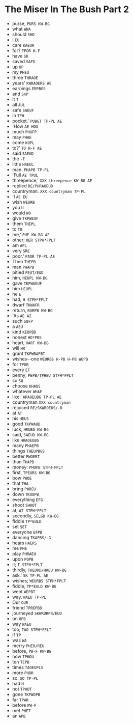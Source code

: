 # The Miser In The Bush Part 2

* purse, `PURS KW-BG`
* what `WHA`
* should `SHO`
* I `EU`
* care `KAEUR`
* for? `TPOR H-F`
* have `SR`
* saved `SAFD`
* up `UP`
* my `PHEU`
* three `THRAOE`
* years' `KWRAOERS AE`
* earnings `ERPBGS`
* and `SKP`
* it `T`
* all `AUL`
* safe `SAEUF`
* in `TPH`
* pocket.' `POBGT TP-PL AE`
* 'How `AE HOU`
* much `PHUFP`
* may `PHAE`
* come `KOPL`
* to?' `TO H-F AE`
* said `SAEUD`
* the `-T`
* little `HREUL`
* man. `PHAPB TP-PL`
* 'Full `AE TPUL`
* threepence,' `XXX threepence KW-BG AE`
* replied `RE/PHRAOEUD`
* countryman. `XXX countryman TP-PL`
* 'I `AE EU`
* wish `WEURB`
* you `U`
* would `WO`
* give `TKPWEUF`
* them `THEPL`
* to `TO`
* me,' `PHE KW-BG AE`
* other; `OER STPH*FPLT`
* am `APL`
* very `SRE`
* poor.' `PAOR TP-PL AE`
* Then `THEPB`
* man `PHAPB`
* pitied `PEUT/EUD`
* him, `HEUPL KW-BG`
* gave `TKPWAEUF`
* him `HEUPL`
* he `E`
* had; `H STPH*FPLT`
* dwarf `TKWAFR`
* return, `RURPB KW-BG`
* 'As `AE AZ`
* such `SUFP`
* a `AEU`
* kind `KEUPBD`
* honest `HO*PBS`
* heart, `HART KW-BG`
* will `HR`
* grant `TKPWRAPBT`
* wishes--one `WEURBS H-PB H-PB WUPB`
* for `TPOR`
* every `EF`
* penny; `PEPB/TPHEU STPH*FPLT`
* so `SO`
* choose `KHAOS`
* whatever `WHAF`
* like.' `HRAOEUBG TP-PL AE`
* countryman `XXX countryman`
* rejoiced `RE/SKWROEUS/-D`
* at `AT`
* his `HEUS`
* good `TKPWAOD`
* luck, `HRUBG KW-BG`
* said, `SAEUD KW-BG`
* like `HRAOEUBG`
* many `PHAEPB`
* things `THEUPBGS`
* better `PWOERT`
* than `THAPB`
* money: `PHUPB STPH-FPLT`
* first, `TPEURS KW-BG`
* bow `PWOE`
* that `THA`
* bring `PWREU`
* down `TKOUPB`
* everything `EFG`
* shoot `SHAOT`
* at; `AT STPH*FPLT`
* secondly, `SELGD KW-BG`
* fiddle `TP*EULD`
* set `SET`
* everyone `EFPB`
* dancing `TKAPBS/-G`
* hears `HAERS`
* me `PHE`
* play `PHRAEU`
* upon `POPB`
* it; `T STPH*FPLT`
* thirdly, `THEURD/HREU KW-BG`
* ask.' `SK TP-PL AE`
* wishes; `WEURBS STPH*FPLT`
* fiddle, `TP*EULD KW-BG`
* went `WEPBT`
* way. `WAEU TP-PL`
* Our `OUR`
* friend `TPREPBD`
* journeyed `SKWRURPB/EUD`
* on `OPB`
* way `WAEU`
* too; `TAO STPH*FPLT`
* if `TP`
* was `WA`
* merry `PHER/REU`
* before, `PW-F KW-BG`
* now `TPHOU`
* ten `TEPB`
* times `TAOEUPLS`
* more `PHOR`
* so. `SO TP-PL`
* had `H`
* not `TPHOT`
* gone `TKPWOPB`
* far `TPAR`
* before `PW-F`
* met `PHET`
* an `APB`
